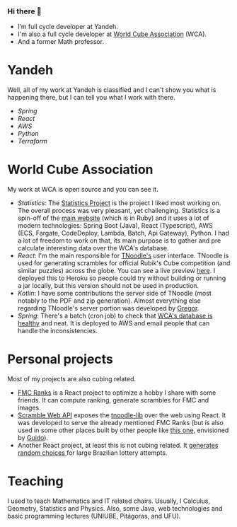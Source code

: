 ### Hi there 👋

- I’m full cycle developer at Yandeh.
- I'm also a full cycle developer at [World Cube Association](https://github.com/thewca/) (WCA).
- And a former Math professor.

# Yandeh
Well, all of my work at Yandeh is classified and I can't show you what is happening there, but I can tell you what I work with there.
- *Spring*
- *React*
- *AWS*
- *Python*
- *Terraform*

# World Cube Association
My work at WCA is open source and you can see it.
- *Statistics*: The [Statistics Project]([url](http://statistics.worldcubeassociation.org/)) is the project I liked most working on. The overall process was very pleasant, yet challenging. Statistics is a spin-off of the [main website]([url](https://www.worldcubeassociation.org/)) (which is in Ruby) and it uses a lot of modern technologies: Spring Boot (Java), React (Typescript), AWS (ECS, Fargate, CodeDeploy, Lambda, Batch, Api Gateway), Python. I had a lot of freedom to work on that, its main purpose is to gather and pre calculate interesting data over the WCA's database.
- *React*: I'm the main responsible for [TNoodle's](https://github.com/thewca/tnoodle) user interface. TNoodle is used for generating scrambles for official Rubik's Cube competition (and similar puzzles) across the globe. You can see a live preview [here](https://tnoodle-web.herokuapp.com/scramble). I deployed this to Heroku so people could try without building or running a jar locally, but this version should not be used in production.
- *Kotlin*: I have some contributions the server side of TNoodle (most notably to the PDF and zip generation). Almost everything else regarding TNoodle's server portion was developed by [Gregor](https://github.com/suushiemaniac).
- *Spring*: There's a batch (cron job) to check that [WCA's database is healthy](https://github.com/thewca/db-sanity-check/) and neat. It is deployed to AWS and email people that can handle the inconsistencies.

# Personal projects

Most of my projects are also cubing related.
* [FMC Ranks](https://campos20.github.io/fmc-ranks/#/) is a React project to optimize a hobby I share with some friends. It can compute ranking, generate scrambles for FMC and images. 
* [Scramble Web API](https://github.com/campos20/scramble-web-api) exposes the [tnoodle-lib](https://github.com/thewca/tnoodle-lib) over the web using React. It was developed to serve the already mentioned FMC Ranks (but is also used in some other places built by other people like [this one](https://fewestmoves.herokuapp.com/dashboard/actual), envisioned by [Guido](https://github.com/GuidoDipietro)).
* Another React project, at least this is not cubing related. It [generates random choices ](https://github.com/campos20/mega-sena-gerador)for large Brazilian lottery attempts.

# Teaching
I used to teach Mathematics and IT related chairs. Usually, I Calculus, Geometry, Statistics and Physics. Also, some Java, web technologies and basic programming lectures (UNIUBE, Pitágoras, and UFU).

